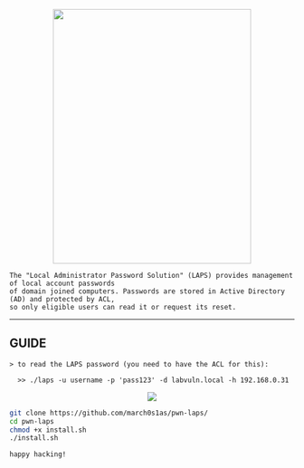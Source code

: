 <p align="center">
  <img src="https://user-images.githubusercontent.com/44043159/176008017-3d3e51d6-5d7e-49a9-b8a2-67f9ee0ffa84.png" width="350" height="450">
</p>

    The "Local Administrator Password Solution" (LAPS) provides management of local account passwords
    of domain joined computers. Passwords are stored in Active Directory (AD) and protected by ACL, 
    so only eligible users can read it or request its reset.
---
## GUIDE
```
> to read the LAPS password (you need to have the ACL for this):

  >> ./laps -u username -p 'pass123' -d labvuln.local -h 192.168.0.31
```

</p>
<p align="center">
  <img src="https://user-images.githubusercontent.com/44043159/176015271-bcb45387-61f8-42bf-961b-e9b6f5ff9c72.png">
</p>

```bash
git clone https://github.com/march0s1as/pwn-laps/
cd pwn-laps
chmod +x install.sh
./install.sh

happy hacking!
```
